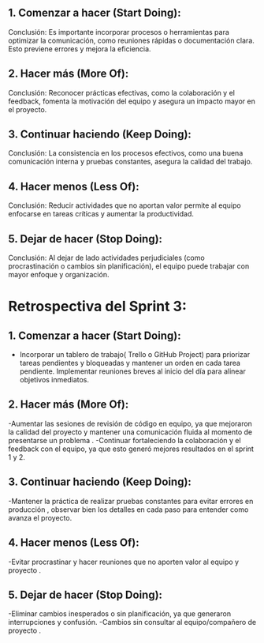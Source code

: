 ## 1. Comenzar a hacer (Start Doing):

Conclusión: Es importante incorporar procesos o herramientas para optimizar la comunicación, como reuniones rápidas o documentación clara. Esto previene errores y mejora la eficiencia.

## 2. Hacer más (More Of):

Conclusión: Reconocer prácticas efectivas, como la colaboración y el feedback, fomenta la motivación del equipo y asegura un impacto mayor en el proyecto.

## 3. Continuar haciendo (Keep Doing):

Conclusión: La consistencia en los procesos efectivos, como una buena comunicación interna y pruebas constantes, asegura la calidad del trabajo.

## 4. Hacer menos (Less Of):

Conclusión: Reducir actividades que no aportan valor permite al equipo enfocarse en tareas críticas y aumentar la productividad.

## 5. Dejar de hacer (Stop Doing):

Conclusión: Al dejar de lado actividades perjudiciales (como procrastinación o cambios sin planificación), el equipo puede trabajar con mayor enfoque y organización.


# Retrospectiva del Sprint 3:

## 1. Comenzar a hacer (Start Doing):

- Incorporar un tablero de trabajo( Trello o GitHub Project) para priorizar tareas pendientes y bloqueadas y mantener un orden en cada tarea pendiente. Implementar reuniones breves al inicio del día para alinear objetivos inmediatos.

## 2. Hacer más (More Of):

-Aumentar las sesiones de revisión de código en equipo, ya que mejoraron la calidad del proyecto y mantener una comunicación fluida al momento de presentarse un problema . -Continuar fortaleciendo la colaboración y el feedback con el equipo, ya que esto generó mejores resultados en el sprint 1 y 2.

## 3. Continuar haciendo (Keep Doing):

-Mantener la práctica de realizar pruebas constantes para evitar errores en producción , observar bien los detalles en cada paso para entender como avanza el proyecto.

## 4. Hacer menos (Less Of):

-Evitar procrastinar y hacer reuniones que no aporten valor al equipo y proyecto . 

## 5. Dejar de hacer (Stop Doing):

-Eliminar cambios inesperados o sin planificación, ya que generaron interrupciones y confusión.
-Cambios sin consultar al equipo/compañero de proyecto .
